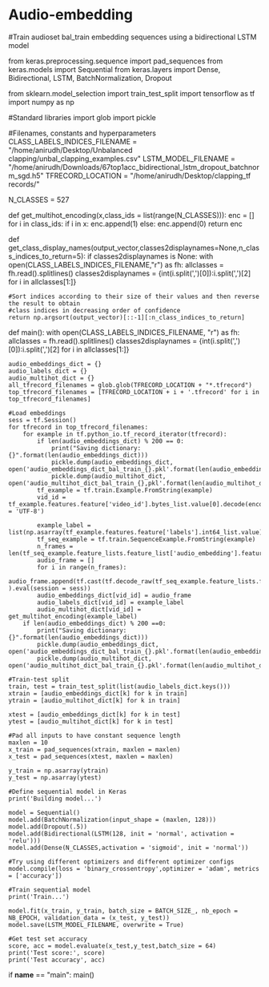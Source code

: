 # Audio-embedding

#Train audioset bal_train embedding sequences using a bidirectional LSTM model

from keras.preprocessing.sequence import pad_sequences
from keras.models import Sequential
from keras.layers import Dense, Bidirectional, LSTM, BatchNormalization, Dropout

from sklearn.model_selection import train_test_split
import tensorflow as tf
import numpy as np

#Standard libraries
import glob
import pickle

#Filenames, constants and hyperparameters
CLASS_LABELS_INDICES_FILENAME = "/home/anirudh/Desktop/Unbalanced clapping/unbal_clapping_examples.csv"
LSTM_MODEL_FILENAME = "/home/anirudh/Downloads/67top1acc_bidirectional_lstm_dropout_batchnorm_sgd.h5"
TFRECORD_LOCATION = "/home/anirudh/Desktop/clapping_tf records/"

N_CLASSES = 527

def get_multihot_encoding(x,class_ids = list(range(N_CLASSES))):
    enc = []
    for i in class_ids:
        if i in x:
            enc.append(1)
        else:
            enc.append(0)
    return enc

def get_class_display_names(output_vector,classes2displaynames=None,n_class_indices_to_return=5):
    if classes2displaynames is None:
        with open(CLASS_LABELS_INDICES_FILENAME,"r") as fh:
            allclasses = fh.read().splitlines()
        classes2displaynames = {int(i.split(',')[0]):i.split(',')[2] for i in allclasses[1:]}
        
    #Sort indices according to their size of their values and then reverse the result to obtain
    #class indices in decreasing order of confidence
    return np.argsort(output_vector)[::-1][:n_class_indices_to_return]

def main():
    with open(CLASS_LABELS_INDICES_FILENAME, "r") as fh:
        allclasses = fh.read().splitlines()
    classes2displaynames = {int(i.split(',')[0]):i.split(',')[2] for i in allclasses[1:]}
    
    audio_embeddings_dict = {}
    audio_labels_dict = {}
    audio_multihot_dict = {}
    all_tfrecord_filenames = glob.glob(TFRECORD_LOCATION + "*.tfrecord")
    top_tfrecord_filenames = [TFRECORD_LOCATION + i + '.tfrecord' for i in top_tfrecord_filenames]
    
    #Load embeddings
    sess = tf.Session()
    for tfrecord in top_tfrecord_filenames:
        for example in tf.python_io.tf_record_iterator(tfrecord):
            if len(audio_embeddings_dict) % 200 == 0:
                print("Saving dictionary: {}".format(len(audio_embeddings_dict)))
                pickle.dump(audio_embeddings_dict, open('audio_embeddings_dict_bal_train_{}.pkl'.format(len(audio_embeddings_dict)),'wb'))
                pickle.dump(audio_multihot_dict, open('audio_multihot_dict_bal_train_{},pkl'.format(len(audio_multihot_dict)),'wb'))
            tf_example = tf.train.Example.FromString(example)
            vid_id = tf_example.features.feature['video_id'].bytes_list.value[0].decode(encoding = 'UTF-8')
            
            example_label = list(np.asarray(tf_example.features.feature['labels'].int64_list.value))
            tf_seq_example = tf.train.SequenceExample.FromString(example)
            n_frames = len(tf_seq_example.feature_lists.feature_list['audio_embedding'].feature)
            audio_frame = []
            for i in range(n_frames):
                    audio_frame.append(tf.cast(tf.decode_raw(tf_seq_example.feature_lists.feature_list['audio_embedding'].feature[i].bytes_list.value[0],tf.unit8),tf.float32 ).eval(session = sess))
            audio_embeddings_dict[vid_id] = audio_frame
            audio_labels_dict[vid_id] = example_label
            audio_multihot_dict[vid_id] = get_multihot_encoding(example_label)
        if len(audio_embeddings_dict) % 200 ==0:
            print("Saving dictionary: {}".format(len(audio_embeddings_dict)))
            pickle.dump(audio_embeddings_dict, open('audio_embeddings_dict_bal_train_{}.pkl'.format(len(audio_embeddings_dict)),'wb'))
            pickle.dump(audio_multihot_dict, open('audio_multihot_dict_bal_train_{}.pkl'.format(len(audio_multihot_dict)),'wb'))
            
    #Train-test split
    train, test = train_test_split(list(audio_labels_dict.keys()))
    xtrain = [audio_embeddings_dict[k] for k in train]
    ytrain = [audio_multihot_dict[k] for k in train]
    
    xtest = [audio_embeddings_dict[k] for k in test]
    ytest = [audio_multihot_dict[k] for k in test]
    
    #Pad all inputs to have constant sequence length
    maxlen = 10
    x_train = pad_sequences(xtrain, maxlen = maxlen)
    x_test = pad_sequences(xtest, maxlen = maxlen)
    
    y_train = np.asarray(ytrain)
    y_test = np.asarray(ytest)
    
    #Define sequential model in Keras
    print('Building model...')
    
    model = Sequential()
    model.add(BatchNormalization(input_shape = (maxlen, 128)))
    model.add(Dropout(.5))
    model.add(Bidirectional(LSTM(128, init = 'normal', activation = 'relu')))
    model.add(Dense(N_CLASSES,activation = 'sigmoid', init = 'normal'))
    
    #Try using different optimizers and different optimizer configs
    model.compile(loss = 'binary_crossentropy',optimizer = 'adam', metrics = ['accuracy'])
    
    #Train sequential model
    print('Train...')
    
    model.fit(x_train, y_train, batch_size = BATCH_SIZE_, nb_epoch = NB_EPOCH, validation_data = (x_test, y_test))
    model.save(LSTM_MODEL_FILENAME, overwrite = True)
    
    #Get test set accuracy
    score, acc = model.evaluate(x_test,y_test,batch_size = 64)
    print('Test score:', score)
    print('Test accuracy', acc)
    
if __name__ == "main":
    main()
            
            
            
            
